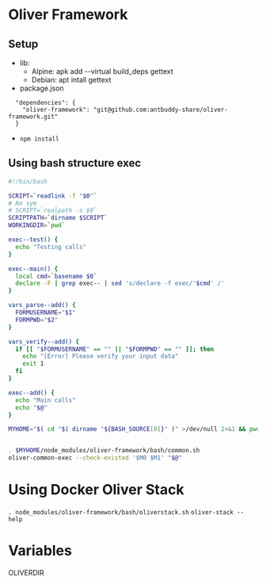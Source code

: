 # Oliver Framework
## Setup
- lib: 
    - Alpine: apk add --virtual build_deps gettext
    - Debian: apt intall gettext
- package.json
```
  "dependencies": {
    "oliver-framework": "git@github.com:antbuddy-share/oliver-framework.git"
  }
```

- `npm install`

## Using bash structure exec

```bash
#!/bin/bash

SCRIPT=`readlink -f "$0"`
# No sym
# SCRIPT=`realpath -s $0`
SCRIPTPATH=`dirname $SCRIPT`
WORKINGDIR=`pwd`

exec--test() {
  echo "Testing calls"
}

exec--main() {
  local cmd=`basename $0`
  declare -F | grep exec-- | sed 's/declare -f exec/'$cmd' /'
}

vars_parse--add() {
  FORMUSERNAME="$1"
  FORMPWD="$2"
}

vars_verify--add() {
  if [[ "$FORMUSERNAME" == "" || "$FORMPWD" == "" ]]; then
    echo "[Error] Please verify your input data"
    exit 1
  fi
}

exec--add() {
  echo "Main calls"
  echo "$@"
}

MYHOME="$( cd "$( dirname "${BASH_SOURCE[0]}" )" >/dev/null 2>&1 && pwd )"


. $MYHOME/node_modules/oliver-framework/bash/common.sh
oliver-common-exec --check-existed '$M0 $M1' "$@"

```

# Using Docker Oliver Stack
`. node_modules/oliver-framework/bash/oliverstack.sh`
`oliver-stack --help`

# Variables
OLIVERDIR
